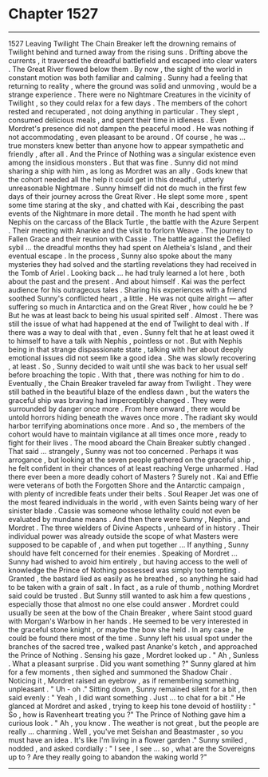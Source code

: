 
# Chapter 1527


---

1527 Leaving Twilight
The Chain Breaker left the drowning remains of Twilight behind and turned away from the rising suns . Drifting above the currents , it traversed the dreadful battlefield and escaped into clear waters .
The Great River flowed below them . By now , the sight of the world in constant motion was both familiar and calming . Sunny had a feeling that returning to reality , where the ground was solid and unmoving , would be a strange experience .
There were no Nightmare Creatures in the vicinity of Twilight , so they could relax for a few days . The members of the cohort rested and recuperated , not doing anything in particular . They slept , consumed delicious meals , and spent their time in idleness .
Even Mordret's presence did not dampen the peaceful mood . He was nothing if not accommodating , even pleasant to be around . Of course , he was … true monsters knew better than anyone how to appear sympathetic and friendly , after all . And the Prince of Nothing was a singular existence even among the insidious monsters .
But that was fine . Sunny did not mind sharing a ship with him , as long as Mordret was an ally . Gods knew that the cohort needed all the help it could get in this dreadful , utterly unreasonable Nightmare .
Sunny himself did not do much in the first few days of their journey across the Great River . He slept some more , spent some time staring at the sky , and chatted with Kai , describing the past events of the Nightmare in more detail .
The month he had spent with Nephis on the carcass of the Black Turtle , the battle with the Azure Serpent . Their meeting with Ananke and the visit to forlorn Weave . The journey to Fallen Grace and their reunion with Cassie . The battle against the Defiled sybil … the dreadful months they had spent on Aletheia's Island , and their eventual escape .
In the process , Sunny also spoke about the many mysteries they had solved and the startling revelations they had received in the Tomb of Ariel . Looking back … he had truly learned a lot here , both about the past and the present .
And about himself .
Kai was the perfect audience for his outrageous tales . Sharing his experiences with a friend soothed Sunny's conflicted heart , a little . He was not quite alright — after suffering so much in Antarctica and on the Great River , how could he be ? But he was at least back to being his usual spirited self .
Almost .
There was still the issue of what had happened at the end of Twilight to deal with . If there was a way to deal with that , even . Sunny felt that he at least owed it to himself to have a talk with Nephis , pointless or not .
But with Nephis being in that strange dispassionate state , talking with her about deeply emotional issues did not seem like a good idea . She was slowly recovering , at least . So , Sunny decided to wait until she was back to her usual self before broaching the topic .
With that , there was nothing for him to do .
Eventually , the Chain Breaker traveled far away from Twilight . They were still bathed in the beautiful blaze of the endless dawn , but the waters the graceful ship was braving had imperceptibly changed . They were surrounded by danger once more .
From here onward , there would be untold horrors hiding beneath the waves once more . The radiant sky would harbor terrifying abominations once more . And so , the members of the cohort would have to maintain vigilance at all times once more , ready to fight for their lives .
The mood aboard the Chain Breaker subtly changed .
That said … strangely , Sunny was not too concerned .
Perhaps it was arrogance , but looking at the seven people gathered on the graceful ship , he felt confident in their chances of at least reaching Verge unharmed .
Had there ever been a more deadly cohort of Masters ? Surely not .
Kai and Effie were veterans of both the Forgotten Shore and the Antarctic campaign , with plenty of incredible feats under their belts . Soul Reaper Jet was one of the most feared individuals in the world , with even Saints being wary of her sinister blade . Cassie was someone whose lethality could not even be evaluated by mundane means .
And then there were Sunny , Nephis , and Mordret . The three wielders of Divine Aspects , unheard of in history . Their individual power was already outside the scope of what Masters were supposed to be capable of , and when put together …
If anything , Sunny should have felt concerned for their enemies .
Speaking of Mordret ...
Sunny had wished to avoid him entirely , but having access to the well of knowledge the Prince of Nothing possessed was simply too tempting . Granted , the bastard lied as easily as he breathed , so anything he said had to be taken with a grain of salt .
In fact , as a rule of thumb , nothing Mordret said could be trusted . But Sunny still wanted to ask him a few questions , especially those that almost no one else could answer .
Mordret could usually be seen at the bow of the Chain Breaker , where Saint stood guard with Morgan's Warbow in her hands . He seemed to be very interested in the graceful stone knight , or maybe the bow she held . In any case , he could be found there most of the time .
Sunny left his usual spot under the branches of the sacred tree , walked past Ananke's ketch , and approached the Prince of Nothing . Sensing his gaze , Mordret looked up .
" Ah , Sunless . What a pleasant surprise . Did you want something ?"
Sunny glared at him for a few moments , then sighed and summoned the Shadow Chair . Noticing it , Mordret raised an eyebrow , as if remembering something unpleasant .
" Uh - oh ."
Sitting down , Sunny remained silent for a bit , then said evenly :
" Yeah , I did want something . Just … to chat for a bit ."
He glanced at Mordret and asked , trying to keep his tone devoid of hostility :
" So , how is Ravenheart treating you ?"
The Prince of Nothing gave him a curious look .
" Ah , you know . The weather is not great , but the people are really … charming . Well , you've met Seishan and Beastmaster , so you must have an idea . It's like I'm living in a flower garden ."
Sunny smiled , nodded , and asked cordially :
" I see , I see … so , what are the Sovereigns up to ? Are they really going to abandon the waking world ?"

---

